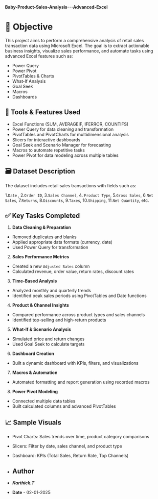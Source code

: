 **Baby-Product-Sales-Analysis---Advanced-Excel**

# 🎯 Objective

This project aims to perform a comprehensive analysis of retail sales transaction data 
using Microsoft Excel.
The goal is to extract actionable business insights, visualize sales performance, and automate tasks using advanced Excel features such as:
- Power Query
- Power Pivot
- PivotTables & Charts
- What-If Analysis
- Goal Seek
- Macros
- Dashboards

## 🧰 Tools & Features Used

- Excel Functions (SUM, AVERAGEIF, IFERROR, COUNTIFS)
- Power Query for data cleaning and transformation
- PivotTables and PivotCharts for multidimensional analysis
- Slicers for interactive dashboards
- Goal Seek and Scenario Manager for forecasting
- Macros to automate repetitive tasks
- Power Pivot for data modeling across multiple tables



 ## 🗃️ Dataset Description

The dataset includes retail sales transactions with fields such as:

1.` Date `  ,
2.`Order ID`, 
3.`Sales Channel`,
4. `Product Type`, 
5.`Gross Sales`, 
6.`Net Sales`, 
7.`Returns`, 
8.`Discounts`,
9.`Taxes`, 
10.`Shipping`, 
11.`Net Quantity`, etc.

## ✅ Key Tasks Completed

 1. **Data Cleaning & Preparation**
- Removed duplicates and blanks
- Applied appropriate data formats (currency, date)
- Used Power Query for transformation

2. **Sales Performance Metrics**
- Created a new `Adjusted Sales` column
- Calculated revenue, order value, return rates, discount rates

 3. **Time-Based Analysis**
- Analyzed monthly and quarterly trends
- Identified peak sales periods using PivotTables and Date functions

4. **Product & Channel Insights**
- Compared performance across product types and sales channels
- Identified top-selling and high-return products

5. **What-If & Scenario Analysis**
- Simulated price and return changes
- Used Goal Seek to calculate targets

6. **Dashboard Creation**
- Built a dynamic dashboard with KPIs, filters, and visualizations

 7. **Macros & Automation**
- Automated formatting and report generation using recorded macros

 8. **Power Pivot Modeling**
- Connected multiple data tables
- Built calculated columns and advanced PivotTables

## 📈 Sample Visuals
 
- Pivot Charts: Sales trends over time, product category comparisons
- Slicers: Filter by date, sales channel, and product type
- Dashboard: KPIs (Total Sales, Return Rate, Top Channels)

- ## Author

- ***Karthick.T***
- **Date** - 02-01-2025



